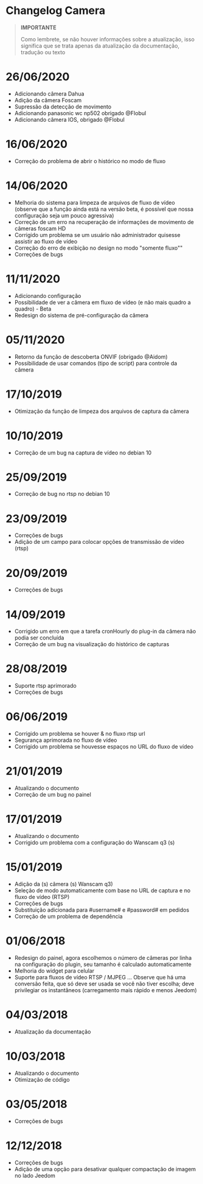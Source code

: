 # Changelog Camera

>**IMPORTANTE**
>
>Como lembrete, se não houver informações sobre a atualização, isso significa que se trata apenas da atualização da documentação, tradução ou texto

# 26/06/2020

- Adicionando câmera Dahua
- Adição da câmera Foscam
- Supressão da detecção de movimento
- Adicionando panasonic wc np502 obrigado @Flobul
- Adicionando câmera IOS, obrigado @Flobul

# 16/06/2020

- Correção do problema de abrir o histórico no modo de fluxo

# 14/06/2020

- Melhoria do sistema para limpeza de arquivos de fluxo de vídeo (observe que a função ainda está na versão beta, é possível que nossa configuração seja um pouco agressiva)
- Correção de um erro na recuperação de informações de movimento de câmeras foscam HD
- Corrigido um problema se um usuário não administrador quisesse assistir ao fluxo de vídeo
- Correção do erro de exibição no design no modo "somente fluxo""
- Correções de bugs

# 11/11/2020

- Adicionando configuração
- Possibilidade de ver a câmera em fluxo de vídeo (e não mais quadro a quadro) - Beta
- Redesign do sistema de pré-configuração da câmera

# 05/11/2020

- Retorno da função de descoberta ONVIF (obrigado @Aidom)
- Possibilidade de usar comandos (tipo de script) para controle da câmera

# 17/10/2019

- Otimização da função de limpeza dos arquivos de captura da câmera

# 10/10/2019

- Correção de um bug na captura de vídeo no debian 10

# 25/09/2019

- Correção de bug no rtsp no debian 10

# 23/09/2019

- Correções de bugs
- Adição de um campo para colocar opções de transmissão de vídeo (rtsp)

# 20/09/2019

- Correções de bugs

# 14/09/2019

 - Corrigido um erro em que a tarefa cronHourly do plug-in da câmera não podia ser concluída
 - Correção de um bug na visualização do histórico de capturas

# 28/08/2019

- Suporte rtsp aprimorado
- Correções de bugs

# 06/06/2019

- Corrigido um problema se houver & no fluxo rtsp url
- Segurança aprimorada no fluxo de vídeo
- Corrigido um problema se houvesse espaços no URL do fluxo de vídeo

# 21/01/2019

- Atualizando o documento
- Correção de um bug no painel

# 17/01/2019

- Atualizando o documento
- Corrigido um problema com a configuração do Wanscam q3 (s)

# 15/01/2019

- Adição da (s) câmera (s) Wanscam q3)
- Seleção de modo automaticamente com base no URL de captura e no fluxo de vídeo (RTSP)
- Correções de bugs
- Substituição adicionada para #username# e #password# em pedidos
- Correção de um problema de dependência

# 01/06/2018

- Redesign do painel, agora escolhemos o número de câmeras por linha na configuração do plugin, seu tamanho é calculado automaticamente
- Melhoria do widget para celular
- Suporte para fluxos de vídeo RTSP / MJPEG ... Observe que há uma conversão feita, que só deve ser usada se você não tiver escolha; deve privilegiar os instantâneos (carregamento mais rápido e menos Jeedom)

# 04/03/2018

- Atualização da documentação

# 10/03/2018

- Atualizando o documento
- Otimização de código

# 03/05/2018

- Correções de bugs

# 12/12/2018

- Correções de bugs
- Adição de uma opção para desativar qualquer compactação de imagem no lado Jeedom
